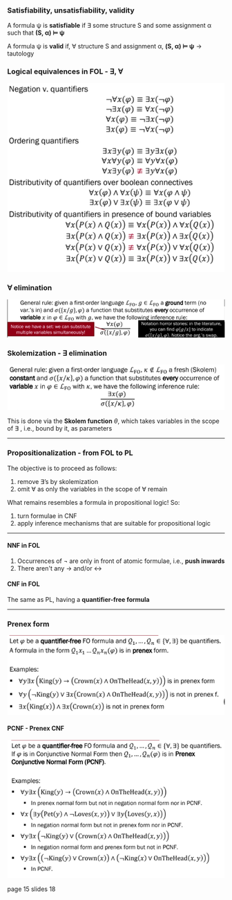 ### Satisfiability, unsatisfiability, validity

A formula ψ is **satisfiable** if $\exists$ some structure S and some assignment α such that **(S, α) ⊨ ψ**

A formula ψ is **valid** if, $\forall$ structure S and assignment α, **(S, α) ⊨ ψ** $\rightarrow$ tautology

### Logical equivalences in FOL - $\exists$, $\forall$ 

![Pasted image 20230604105607](../pictures/Pasted%20image%2020230604105607.png)

### $\forall$ elimination

![Pasted image 20230604105801](../pictures/Pasted%20image%2020230604105801.png)

### Skolemization - $\exists$ elimination

![skolem](../pictures/skolem.png)

This is done via the **Skolem function** $\theta$, which takes variables in the scope of $\exists$ , i.e., bound by it, as parameters

----------------

### Propositionalization - from FOL to PL

The objective is to proceed as follows:

1. remove ∃’s by skolemization
2. omit ∀ as only the variables in the scope of ∀ remain

What remains resembles a formula in propositional logic! So:
1. turn formulae in CNF
2. apply inference mechanisms that are suitable for propositional logic

------------------

#### NNF in FOL

1. Occurrences of $\neg$ are only in front of atomic formulae, i.e., **push inwards**
2. There aren't any → and/or ↔

#### CNF in FOL

The same as PL, having a **quantifier-free formula**

-------------

### Prenex form

![Pasted image 20230604112140](../pictures/Pasted%20image%2020230604112140.png)

#### PCNF - Prenex CNF

![Pasted image 20230604112235](../pictures/Pasted%20image%2020230604112235.png)

page 15 slides 18